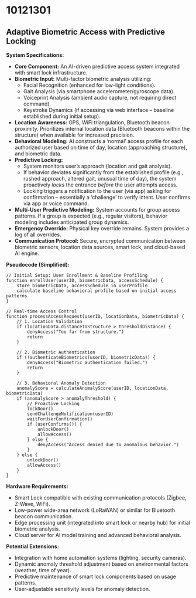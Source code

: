 # 10121301

## Adaptive Biometric Access with Predictive Locking

**System Specifications:**

*   **Core Component:** An AI-driven predictive access system integrated with smart lock infrastructure.
*   **Biometric Input:** Multi-factor biometric analysis utilizing:
    *   Facial Recognition (enhanced for low-light conditions).
    *   Gait Analysis (via smartphone accelerometer/gyroscope data).
    *   Voiceprint Analysis (ambient audio capture, not requiring direct command).
    *   Keystroke Dynamics (if accessing via web interface – baseline established during initial setup).
*   **Location Awareness:**  GPS, WiFi triangulation, Bluetooth beacon proximity.  Prioritizes internal location data (Bluetooth beacons within the structure) when available for increased precision.
*   **Behavioral Modeling:**  AI constructs a ‘normal’ access profile for each authorized user based on time of day, location (approaching structure), and biometric data.
*   **Predictive Locking:**
    *   System monitors user’s approach (location and gait analysis).
    *   If behavior deviates significantly from the established profile (e.g., rushed approach, altered gait, unusual time of day), the system proactively *locks* the entrance *before* the user attempts access.
    *   Locking triggers a notification to the user (via app) asking for confirmation – essentially a ‘challenge’ to verify intent. User confirms via app or voice command.
*   **Multi-User Predictive Modeling:** System accounts for group access patterns. If a group is expected (e.g., regular visitors), behavior modeling includes anticipated group dynamics.
*   **Emergency Override:** Physical key override remains. System provides a log of all overrides.
*   **Communication Protocol:** Secure, encrypted communication between biometric sensors, location data sources, smart lock, and cloud-based AI engine.

**Pseudocode (Simplified):**

```
// Initial Setup: User Enrollment & Baseline Profiling
function enrollUser(userID, biometricData, accessSchedule) {
    store biometricData, accessSchedule in userProfile
    calculate baseline behavioral profile based on initial access patterns
}

// Real-time Access Control
function processAccessRequest(userID, locationData, biometricData) {
    // 1. Location Validation
    if (locationData.distanceToStructure > thresholdDistance) {
        denyAccess("Too far from structure.")
        return
    }

    // 2. Biometric Authentication
    if (!authenticateBiometrics(userID, biometricData)) {
        denyAccess("Biometric authentication failed.")
        return
    }

    // 3. Behavioral Anomaly Detection
    anomalyScore = calculateAnomalyScore(userID, locationData, biometricData)
    if (anomalyScore > anomalyThreshold) {
        // Proactive Locking
        lockDoor()
        sendChallengeNotification(userID)
        waitForUserConfirmation()
        if (userConfirms()) {
            unlockDoor()
            allowAccess()
        } else {
            denyAccess("Access denied due to anomalous behavior.")
        }
    } else {
        unlockDoor()
        allowAccess()
    }
}
```

**Hardware Requirements:**

*   Smart Lock compatible with existing communication protocols (Zigbee, Z-Wave, WiFi).
*   Low-power wide-area network (LoRaWAN) or similar for Bluetooth beacon communication.
*   Edge processing unit (integrated into smart lock or nearby hub) for initial biometric analysis.
*   Cloud server for AI model training and advanced behavioral analysis.

**Potential Extensions:**

*   Integration with home automation systems (lighting, security cameras).
*   Dynamic anomaly threshold adjustment based on environmental factors (weather, time of year).
*   Predictive maintenance of smart lock components based on usage patterns.
*   User-adjustable sensitivity levels for anomaly detection.